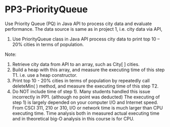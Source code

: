 # PP3-PriorityQueue


Use Priority Queue (PQ) in Java API to process city data and evaluate performance.
The data source is same as in project 1, i.e. city data via API,

1. Use PriorityQueue class in Java API process city data to print top 10 – 20% cities in terms of
population.

Note:
1) Retrieve city data from API to an array, such as City[ ] cities.
2) Build a heap with this array, and measure the executing time of this step T1. i.e. use a
heap constructor.
3) Print top 10 - 20% cities in terms of population by repeatedly call deleteMin( ) method,
and measure the executing time of this step T2.
4) Do NOT include time of step 1). Many students handled this issue incorrectly in
PP1. (although no point was deducted) The executing of step 1) is largely
depended on your computer I/O and Internet speed. From CSCI 311, 210 or 310,
I/O or network time is much larger than CPU executing time. Time analysis both
in measured actual executing time and in theoretical big-O analysis in this course
is for CPU.
